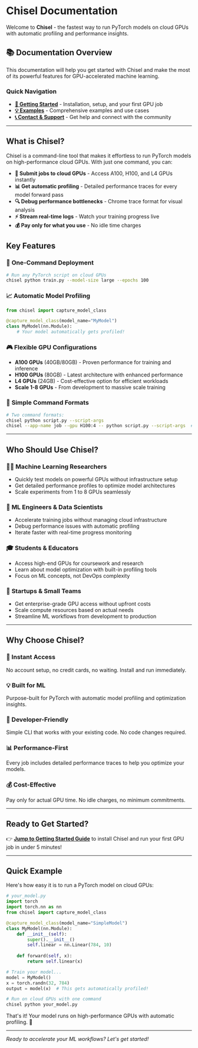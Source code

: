# Chisel Documentation

Welcome to **Chisel** - the fastest way to run PyTorch models on cloud GPUs with automatic profiling and performance insights.

## 📚 Documentation Overview

This documentation will help you get started with Chisel and make the most of its powerful features for GPU-accelerated machine learning.

### Quick Navigation

- **[🚀 Getting Started](getting-started.md)** - Installation, setup, and your first GPU job
- **[💡 Examples](examples.md)** - Comprehensive examples and use cases  
- **[📞 Contact & Support](contact.md)** - Get help and connect with the community

---

## What is Chisel?

Chisel is a command-line tool that makes it effortless to run PyTorch models on high-performance cloud GPUs. With just one command, you can:

- **🚀 Submit jobs to cloud GPUs** - Access A100, H100, and L4 GPUs instantly
- **📊 Get automatic profiling** - Detailed performance traces for every model forward pass
- **🔍 Debug performance bottlenecks** - Chrome trace format for visual analysis
- **⚡ Stream real-time logs** - Watch your training progress live
- **💰 Pay only for what you use** - No idle time charges

## Key Features

### 🎯 **One-Command Deployment**
```bash
# Run any PyTorch script on cloud GPUs
chisel python train.py --model-size large --epochs 100
```

### 📈 **Automatic Model Profiling**
```python
from chisel import capture_model_class

@capture_model_class(model_name="MyModel")
class MyModel(nn.Module):
    # Your model automatically gets profiled!
```

### 🎮 **Flexible GPU Configurations**
- **A100 GPUs** (40GB/80GB) - Proven performance for training and inference
- **H100 GPUs** (80GB) - Latest architecture with enhanced performance
- **L4 GPUs** (24GB) - Cost-effective option for efficient workloads
- **Scale 1-8 GPUs** - From development to massive scale training

### 🔧 **Simple Command Formats**
```bash
# Two command formats:
chisel python script.py --script-args                                  # Interactive
chisel --app-name job --gpu H100:4 -- python script.py --script-args  # Separator
```

---

## Who Should Use Chisel?

### 🧑‍🔬 **Machine Learning Researchers**
- Quickly test models on powerful GPUs without infrastructure setup
- Get detailed performance profiles to optimize model architectures
- Scale experiments from 1 to 8 GPUs seamlessly

### 🏢 **ML Engineers & Data Scientists**  
- Accelerate training jobs without managing cloud infrastructure
- Debug performance issues with automatic profiling
- Iterate faster with real-time progress monitoring

### 🎓 **Students & Educators**
- Access high-end GPUs for coursework and research
- Learn about model optimization with built-in profiling tools
- Focus on ML concepts, not DevOps complexity

### 🚀 **Startups & Small Teams**
- Get enterprise-grade GPU access without upfront costs
- Scale compute resources based on actual needs
- Streamline ML workflows from development to production

---

## Why Choose Chisel?

### **🚀 Instant Access**
No account setup, no credit cards, no waiting. Install and run immediately.

### **💡 Built for ML**
Purpose-built for PyTorch with automatic model profiling and optimization insights.

### **🎯 Developer-Friendly**
Simple CLI that works with your existing code. No code changes required.

### **📊 Performance-First**
Every job includes detailed performance traces to help you optimize your models.

### **💰 Cost-Effective**
Pay only for actual GPU time. No idle charges, no minimum commitments.

---

## Ready to Get Started?

👉 **[Jump to Getting Started Guide](getting-started.md)** to install Chisel and run your first GPU job in under 5 minutes!

---

## Quick Example

Here's how easy it is to run a PyTorch model on cloud GPUs:

```python
# your_model.py
import torch
import torch.nn as nn
from chisel import capture_model_class

@capture_model_class(model_name="SimpleModel")
class MyModel(nn.Module):
    def __init__(self):
        super().__init__()
        self.linear = nn.Linear(784, 10)
    
    def forward(self, x):
        return self.linear(x)

# Train your model...
model = MyModel()
x = torch.randn(32, 784)
output = model(x)  # This gets automatically profiled!
```

```bash
# Run on cloud GPUs with one command
chisel python your_model.py
```

That's it! Your model runs on high-performance GPUs with automatic profiling. 🎉

---

*Ready to accelerate your ML workflows? Let's get started!*
